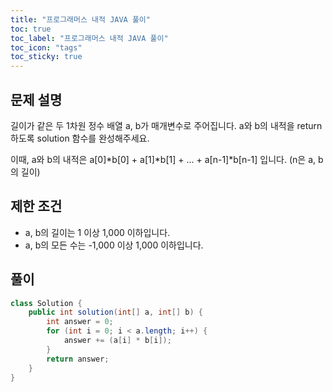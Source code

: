 ```yaml
---
title: "프로그래머스 내적 JAVA 풀이"
toc: true
toc_label: "프로그래머스 내적 JAVA 풀이"
toc_icon: "tags"
toc_sticky: true
---
```

## 문제 설명
길이가 같은 두 1차원 정수 배열 a, b가 매개변수로 주어집니다. a와 b의 내적을 return 하도록 solution 함수를 완성해주세요.

이때, a와 b의 내적은 a[0]*b[0] + a[1]*b[1] + ... + a[n-1]*b[n-1] 입니다. (n은 a, b의 길이)

## 제한 조건
- a, b의 길이는 1 이상 1,000 이하입니다.
- a, b의 모든 수는 -1,000 이상 1,000 이하입니다.

## 풀이
```java
class Solution {
    public int solution(int[] a, int[] b) {
        int answer = 0;
        for (int i = 0; i < a.length; i++) {
            answer += (a[i] * b[i]);
        }
        return answer;
    }
}
```
